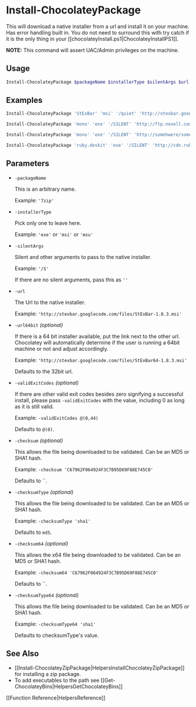 # Install-ChocolateyPackage

This will download a native installer from a url and install it on your machine. Has error handling built in. You do not need to surround this with try catch if it is the only thing in your [[chocolateyInstall.ps1|ChocolateyInstallPS1]].

**NOTE:** This command will assert UAC/Admin privileges on the machine.

## Usage

```powershell
Install-ChocolateyPackage $packageName $installerType $silentArgs $url $url64bit -validExitCodes $validExitCodes -checksum $checksum -checksumType $checksumType -checksum64 $checksum64 -checksumType64 $checksumType64
```

## Examples

```powershell
Install-ChocolateyPackage 'StExBar' 'msi' '/quiet' 'http://stexbar.googlecode.com/files/StExBar-1.8.3.msi' 'http://stexbar.googlecode.com/files/StExBar64-1.8.3.msi'

Install-ChocolateyPackage 'mono' 'exe' '/SILENT' 'http://ftp.novell.com/pub/mono/archive/2.10.2/windows-installer/5/mono-2.10.2-gtksharp-2.12.10-win32-5.exe'

Install-ChocolateyPackage 'mono' 'exe' '/SILENT' 'http://somehwere/something.exe' -validExitCodes @(0,21)

Install-ChocolateyPackage 'ruby.devkit' 'exe' '/SILENT' 'http://cdn.rubyinstaller.org/archives/devkits/DevKit-mingw64-32-4.7.2-20130224-1151-sfx.exe' 'http://cdn.rubyinstaller.org/archives/devkits/DevKit-mingw64-64-4.7.2-20130224-1432-sfx.exe' -checksum '9383f12958aafc425923e322460a84de' -checksumType = 'md5' -checksum64 'ce99d873c1acc8bffc639bd4e764b849'
```

## Parameters

* `-packageName`

    This is an arbitrary name.

    Example: `'7zip'`

* `-installerType`

    Pick only  one to leave here.

    Example: `'exe'` or `'msi'` or `'msu'`

* `-silentArgs`

    Silent and other arguments to pass to the native installer.

    Example: `'/S'`

    If there are no silent arguments, pass this as `''`

* `-url`

    The Url to the native installer.

    Example: `'http://stexbar.googlecode.com/files/StExBar-1.8.3.msi'`

* `-url64bit` _(optional)_

    If there is a 64 bit installer available, put the link next to the other url. Chocolatey will automatically determine if the user is running a 64bit machine or not and adjust accordingly.

    Example: `'http://stexbar.googlecode.com/files/StExBar64-1.8.3.msi'`

    Defaults to the 32bit url.

* `-validExitCodes` _(optional)_

    If there are other valid exit codes besides zero signifying a successful install, please pass `-validExitCodes` with the value, including 0 as long as it is still valid.

    Example: `-validExitCodes @(0,44)`

    Defaults to `@(0)`.

* `-checksum` _(optional)_

    This allows the file being downloaded to be validated. Can be an MD5 or SHA1 hash.

    Example: `-checksum 'C67962F064924F3C7B95D69F88E745C0'`

    Defaults to ``.

* `-checksumType` _(optional)_

    This allows the file being downloaded to be validated. Can be an MD5 or SHA1 hash.

    Example: `-checksumType 'sha1'`

    Defaults to `md5`.

* `-checksum64` _(optional)_

    This allows the x64 file being downloaded to be validated. Can be an MD5 or SHA1 hash.

    Example: `-checksum64 'C67962F064924F3C7B95D69F88E745C0'`

    Defaults to ``.

* `-checksumType64` _(optional)_

    This allows the file being downloaded to be validated. Can be an MD5 or SHA1 hash.

    Example: `-checksumType64 'sha1'`

    Defaults to checksumType's value.

## See Also

* [[Install-ChocolateyZipPackage|HelpersInstallChocolateyZipPackage]] for installing a zip package.
* To add executables to the path see [[Get-ChocolateyBins|HelpersGetChocolateyBins]]

[[Function Reference|HelpersReference]]